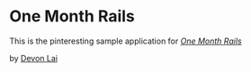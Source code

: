 # One Month Rails

This is the pinteresting sample application for
[*One Month Rails*](http://onemonthrails.com)

by [Devon Lai](http://devonlai.com)